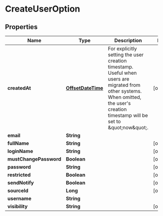 # CreateUserOption

## Properties
Name | Type | Description | Notes
------------ | ------------- | ------------- | -------------
**createdAt** | [**OffsetDateTime**](OffsetDateTime.md) | For explicitly setting the user creation timestamp. Useful when users are migrated from other systems. When omitted, the user&#x27;s creation timestamp will be set to \&quot;now\&quot;. |  [optional]
**email** | **String** |  | 
**fullName** | **String** |  |  [optional]
**loginName** | **String** |  |  [optional]
**mustChangePassword** | **Boolean** |  |  [optional]
**password** | **String** |  |  [optional]
**restricted** | **Boolean** |  |  [optional]
**sendNotify** | **Boolean** |  |  [optional]
**sourceId** | **Long** |  |  [optional]
**username** | **String** |  | 
**visibility** | **String** |  |  [optional]
